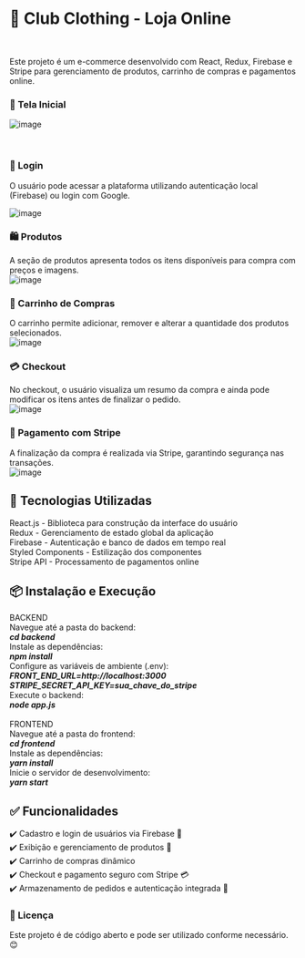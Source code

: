 <h1>🛒 Club Clothing - Loja Online</h1>
</br>

Este projeto é um e-commerce desenvolvido com React, Redux, Firebase e Stripe para gerenciamento de produtos, carrinho de compras e pagamentos online.

<h3>📸 Tela Inicial</h3>

![image](https://github.com/user-attachments/assets/dc40860b-8812-491f-b948-2e5b52e905fa)

</br>

<h3>🔐 Login</h3>


O usuário pode acessar a plataforma utilizando autenticação local (Firebase) ou login com Google.
</br>
    
![image](https://github.com/user-attachments/assets/e40c38fd-1ef1-405e-b7c6-dbfee60a1776)


<h3>🛍️ Produtos</h3>

A seção de produtos apresenta todos os itens disponíveis para compra com preços e imagens.</br>
![image](https://github.com/user-attachments/assets/88c61d0d-af37-42ff-84c4-d3e3f4d5b162)


<h3>🛒 Carrinho de Compras</h3>

O carrinho permite adicionar, remover e alterar a quantidade dos produtos selecionados.</br>
![image](https://github.com/user-attachments/assets/8cc8643e-05d3-445e-936b-d60391af0b26)


<h3>💳 Checkout</h3>

No checkout, o usuário visualiza um resumo da compra e ainda pode modificar os itens antes de finalizar o pedido.</br>
![image](https://github.com/user-attachments/assets/37010d8b-c1bb-4a48-b4dc-afae4569e37e)

<h3>🏦 Pagamento com Stripe</h3>

A finalização da compra é realizada via Stripe, garantindo segurança nas transações.</br>
![image](https://github.com/user-attachments/assets/68ab3518-9221-492a-871c-c17c3eab5c4b)



<h2>🚀 Tecnologias Utilizadas</h2>

React.js - Biblioteca para construção da interface do usuário</br>
Redux - Gerenciamento de estado global da aplicação</br>
Firebase - Autenticação e banco de dados em tempo real</br>
Styled Components - Estilização dos componentes</br>
Stripe API - Processamento de pagamentos online</br>


<h2>📦 Instalação e Execução</h2>

BACKEND
</br>
Navegue até a pasta do backend:</br>
***cd backend</br>***
Instale as dependências:</br>
***npm install</br>***
Configure as variáveis de ambiente (.env):</br>
***FRONT_END_URL=http://localhost:3000</br>***
***STRIPE_SECRET_API_KEY=sua_chave_do_stripe</br>***
Execute o backend:</br>
***node app.js***
</br></br>
FRONTEND</br>
Navegue até a pasta do frontend:</br>
***cd frontend</br>***
Instale as dependências:</br>
***yarn install</br>***
Inicie o servidor de desenvolvimento:</br>
***yarn start***

<h2>✅ Funcionalidades</h2>

✔️ Cadastro e login de usuários via Firebase 🔐</br>
✔️ Exibição e gerenciamento de produtos 🛒</br>
✔️ Carrinho de compras dinâmico</br>
✔️ Checkout e pagamento seguro com Stripe 💳</br>
✔️ Armazenamento de pedidos e autenticação integrada 🔄</br>


<h3>📄 Licença</h3>

Este projeto é de código aberto e pode ser utilizado conforme necessário. 😊

